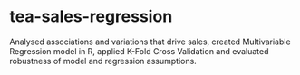 # tea-sales-regression
Analysed associations and variations that drive sales, created Multivariable Regression model in R, applied K-Fold Cross Validation and evaluated robustness of model and regression assumptions.
